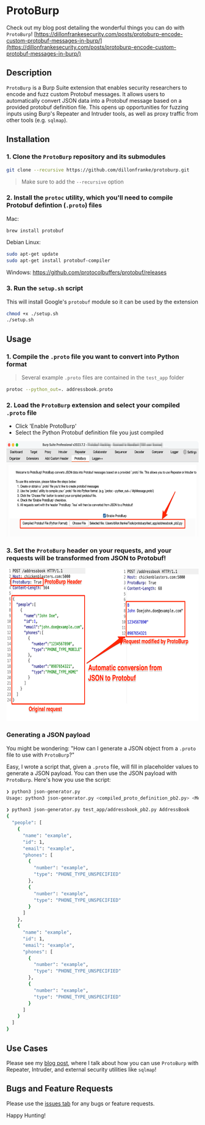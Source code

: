# ProtoBurp
Check out my blog post detailing the wonderful things you can do with `ProtoBurp`! [https://dillonfrankesecurity.com/posts/protoburp-encode-custom-protobuf-messages-in-burp/](https://dillonfrankesecurity.com/posts/protoburp-encode-custom-protobuf-messages-in-burp/)

## Description
`ProtoBurp` is a Burp Suite extension that enables security researchers to encode and fuzz custom Protobuf messages. It allows users to automatically convert JSON data into a Protobuf message based on a provided protobuf definition file. This opens up opportunities for fuzzing inputs using Burp's Repeater and Intruder tools, as well as proxy traffic from other tools (e.g. `sqlmap`).

## Installation

### 1. Clone the `ProtoBurp` repository and its submodules
```bash
git clone --recursive https://github.com/dillonfranke/protoburp.git
```
> Make sure to add the `--recursive` option
### 2. Install the `protoc` utility, which you'll need to compile Protobuf defintion (`.proto`) files
Mac:
```bash
brew install protobuf
```
Debian Linux:
```bash
sudo apt-get update
sudo apt-get install protobuf-compiler
```
Windows:
https://github.com/protocolbuffers/protobuf/releases

### 3. Run the `setup.sh` script
This will install Google's `protobuf` module so it can be used by the extension
```bash
chmod +x ./setup.sh
./setup.sh
```

## Usage

### 1. Compile the `.proto` file you want to convert into Python format
> Several example `.proto` files are contained in the `test_app` folder
```bash
protoc --python_out=. addressbook.proto
```

### 2. Load the `ProtoBurp` extension and select your compiled `.proto` file
- Click 'Enable ProtoBurp'
- Select the Python Protobuf definition file you just compiled

<img src="images/protoburp-extension-tab.png" height="250">

### 3. Set the `ProtoBurp` header on your requests, and your requests will be transformed from JSON to Protobuf!
<img src="images/protoburp-transformation.png" height="400">

### Generating a JSON payload
You might be wondering: "How can I generate a JSON object from a `.proto` file to use with `ProtoBurp`?"

Easy, I wrote a script that, given a `.proto` file, will fill in placeholder values to generate a JSON payload. You can then use the JSON payload with `ProtoBurp`. Here's how you use the script:

```bash
❯ python3 json-generator.py
Usage: python3 json-generator.py <compiled_proto_definition_pb2.py> <MessageName>
```
```bash
❯ python3 json-generator.py test_app/addressbook_pb2.py AddressBook
{
  "people": [
    {
      "name": "example",
      "id": 1,
      "email": "example",
      "phones": [
        {
          "number": "example",
          "type": "PHONE_TYPE_UNSPECIFIED"
        },
        {
          "number": "example",
          "type": "PHONE_TYPE_UNSPECIFIED"
        }
      ]
    },
    {
      "name": "example",
      "id": 1,
      "email": "example",
      "phones": [
        {
          "number": "example",
          "type": "PHONE_TYPE_UNSPECIFIED"
        },
        {
          "number": "example",
          "type": "PHONE_TYPE_UNSPECIFIED"
        }
      ]
    }
  ]
}
```

## Use Cases
Please see my [blog post](https://dillonfrankesecurity.com/posts/protoburp-encode-custom-protobuf-messages-in-burp/), where I talk about how you can use `ProtoBurp` with Repeater, Intruder, and external security utilities like `sqlmap`!

## Bugs and Feature Requests
Please use the [issues tab](https://github.com/dillonfranke/protoburp/issues) for any bugs or feature requests.

Happy Hunting!